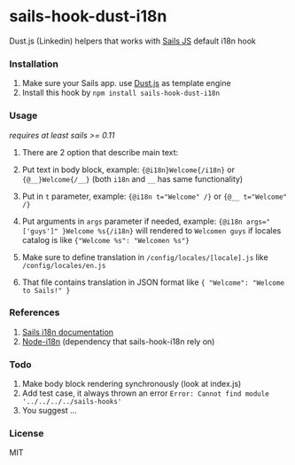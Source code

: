 # sails-hook-dust-i18n
Dust.js (Linkedin) helpers that works with [Sails JS](http://sailsjs.org) default i18n hook

### Installation
1. Make sure your Sails app. use [Dust.js](https://github.com/linkedin/dustjs) as template engine
2. Install this hook by `npm install sails-hook-dust-i18n`

### Usage
*requires at least sails >= 0.11*

1. There are 2 option that describe main text:

  1. Put text in body block, example: `{@i18n}Welcome{/i18n}` or `{@__}Welcome{/__}` (both `i18n` and `__` has same functionality)
  2. Put in `t` parameter, example: `{@i18n t="Welcome" /}` or `{@__ t="Welcome" /}`

2. Put arguments in `args` parameter if needed, example: `{@i18n args="['guys']" }Welcome %s{/i18n}` will rendered to `Welcomen guys` if locales catalog is like `{"Welcome %s": "Welcomen %s"}`
4. Make sure to define translation in `/config/locales/[locale].js` like `/config/locales/en.js`
5. That file contains translation in JSON format like `{ "Welcome": "Welcome to Sails!" }`

### References
1. [Sails i18n documentation](http://sailsjs.org/#!/documentation/concepts/Internationalization)
2. [Node-i18n](https://github.com/mashpie/i18n-node) (dependency that sails-hook-i18n rely on)

### Todo
1. Make body block rendering synchronously (look at index.js)
2. Add test case, it always thrown an error `Error: Cannot find module '../../../../sails-hooks'`
3. You suggest ...

### License
MIT
